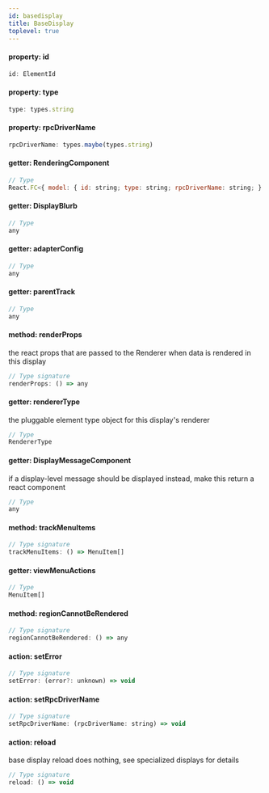 ```yaml
---
id: basedisplay
title: BaseDisplay
toplevel: true
---
```


#### property: id

```js
id: ElementId
```

#### property: type

```js
type: types.string
```

#### property: rpcDriverName

```js
rpcDriverName: types.maybe(types.string)
```

#### getter: RenderingComponent

```js
// Type
React.FC<{ model: { id: string; type: string; rpcDriverName: string; } & NonEmptyObject & { rendererTypeName: string; error: unknown; } & IStateTreeNode<IModelType<{ id: IOptionalIType<ISimpleType<string>, [...]>; type: ISimpleType<...>; rpcDriverName: IMaybe<...>; }, { ...; }, _NotCustomized, _NotCustomized>>; onHo...
```

#### getter: DisplayBlurb

```js
// Type
any
```

#### getter: adapterConfig

```js
// Type
any
```

#### getter: parentTrack

```js
// Type
any
```

#### method: renderProps

the react props that are passed to the Renderer when data
is rendered in this display

```js
// Type signature
renderProps: () => any
```

#### getter: rendererType

the pluggable element type object for this display's
renderer

```js
// Type
RendererType
```

#### getter: DisplayMessageComponent

if a display-level message should be displayed instead,
make this return a react component

```js
// Type
any
```

#### method: trackMenuItems

```js
// Type signature
trackMenuItems: () => MenuItem[]
```

#### getter: viewMenuActions

```js
// Type
MenuItem[]
```

#### method: regionCannotBeRendered

```js
// Type signature
regionCannotBeRendered: () => any
```

#### action: setError

```js
// Type signature
setError: (error?: unknown) => void
```

#### action: setRpcDriverName

```js
// Type signature
setRpcDriverName: (rpcDriverName: string) => void
```

#### action: reload

base display reload does nothing, see specialized displays for details

```js
// Type signature
reload: () => void
```
